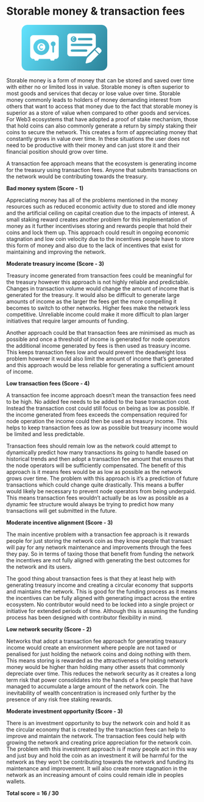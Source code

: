 # Storable money & transaction fees

<div align="left"><figure><img src="../../.gitbook/assets/hoardable-money-transaction-fees.png" alt="" width="225"><figcaption></figcaption></figure></div>

Storable money is a form of money that can be stored and saved over time with either no or limited loss in value. Storable money is often superior to most goods and services that decay or lose value over time. Storable money commonly leads to holders of money demanding interest from others that want to access that money due to the fact that storable money is superior as a store of value when compared to other goods and services. For Web3 ecosystems that have adopted a proof of stake mechanism, those that hold coins can also commonly generate a return by simply staking their coins to secure the network. This creates a form of appreciating money that constantly grows in value over time. In these situations the user does not need to be productive with their money and can just store it and their financial position should grow over time.

A transaction fee approach means that the ecosystem is generating income for the treasury using transaction fees. Anyone that submits transactions on the network would be contributing towards the treasury.



**Bad money system (Score - 1)**

Appreciating money has all of the problems mentioned in the money resources such as reduced economic activity due to stored and idle money and the artificial ceiling on capital creation due to the impacts of interest. A small staking reward creates another problem for this implementation of money as it further incentivises storing and rewards people that hold their coins and lock them up. This approach could result in ongoing economic stagnation and low coin velocity due to the incentives people have to store this form of money and also due to the lack of incentives that exist for maintaining and improving the network.



**Moderate treasury income (Score - 3)**

Treasury income generated from transaction fees could be meaningful for the treasury however this approach is not highly reliable and predictable. Changes in transaction volume would change the amount of income that is generated for the treasury. It would also be difficult to generate large amounts of income as the larger the fees get the more compelling it becomes to switch to other networks. Higher fees make the network less competitive. Unreliable income could make it more difficult to plan larger initiatives that require larger amounts of funding.

Another approach could be that transaction fees are minimised as much as possible and once a threshold of income is generated for node operators the additional income generated by fees is then used as treasury income. This keeps transaction fees low and would prevent the deadweight loss problem however it would also limit the amount of income that’s generated and this approach would be less reliable for generating a sufficient amount of income.



**Low transaction fees (Score - 4)**

A transaction fee income approach doesn’t mean the transaction fees need to be high. No added fee needs to be added to the base transaction cost. Instead the transaction cost could still focus on being as low as possible. If the income generated from fees exceeds the compensation required for node operation the income could then be used as treasury income. This helps to keep transaction fees as low as possible but treasury income would be limited and less predictable.

Transaction fees should remain low as the network could attempt to dynamically predict how many transactions its going to handle based on historical trends and then adopt a transaction fee amount that ensures that the node operators will be sufficiently compensated. The benefit of this approach is it means fees would be as low as possible as the network grows over time. The problem with this approach is it’s a prediction of future transactions which could change quite drastically. This means a buffer would likely be necessary to prevent node operators from being underpaid. This means transaction fees wouldn’t actually be as low as possible as a dynamic fee structure would always be trying to predict how many transactions will get submitted in the future.



**Moderate incentive alignment (Score - 3)**

The main incentive problem with a transaction fee approach is it rewards people for just storing the network coin as they know people that transact will pay for any network maintenance and improvements through the fees they pay. So in terms of taxing those that benefit from funding the network the incentives are not fully aligned with generating the best outcomes for the network and its users.

The good thing about transaction fees is that they at least help with generating treasury income and creating a circular economy that supports and maintains the network. This is good for the funding process as it means the incentives can be fully aligned with generating impact across the entire ecosystem. No contributor would need to be locked into a single project or initiative for extended periods of time. Although this is assuming the funding process has been designed with contributor flexibility in mind.



**Low network security (Score - 2)**

Networks that adopt a transaction fee approach for generating treasury income would create an environment where people are not taxed or penalised for just holding the network coins and doing nothing with them. This means storing is rewarded as the attractiveness of holding network money would be higher than holding many other assets that commonly depreciate over time. This reduces the network security as it creates a long term risk that power consolidates into the hands of a few people that have managed to accumulate a large amount of the network coin. The inevitability of wealth concentration is increased only further by the presence of any risk free staking rewards.



**Moderate investment opportunity (Score - 3)**

There is an investment opportunity to buy the network coin and hold it as the circular economy that is created by the transaction fees can help to improve and maintain the network. The transaction fees could help with growing the network and creating price appreciation for the network coin. The problem with this investment approach is if many people act in this way and just buy and hold the coin as an investment it will be harmful for the network as they won’t be contributing towards the network and funding its maintenance and improvement. It will also create more stagnation in the network as an increasing amount of coins could remain idle in peoples wallets.



**Total score = 16 / 30**
